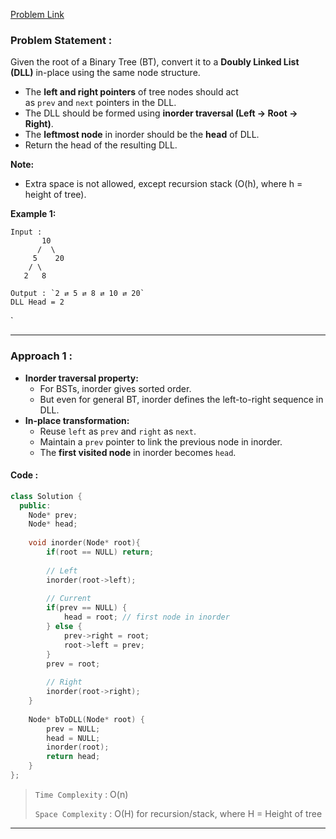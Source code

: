 [Problem Link](https://www.geeksforgeeks.org/problems/binary-tree-to-dll/1)
### Problem Statement : 

Given the root of a Binary Tree (BT), convert it to a **Doubly Linked List (DLL)** in-place using the same node structure.

- The **left and right pointers** of tree nodes should act as `prev` and `next` pointers in the DLL.
- The DLL should be formed using **inorder traversal (Left → Root → Right)**.
- The **leftmost node** in inorder should be the **head** of DLL.
- Return the head of the resulting DLL.

**Note:**
- Extra space is not allowed, except recursion stack (O(h), where h = height of tree).

**Example 1:**

```
Input :
       10
      /  \
     5    20
    / \
   2   8
   
Output : `2 ⇄ 5 ⇄ 8 ⇄ 10 ⇄ 20`
DLL Head = 2

```

`

---


###  Approach 1 :

- **Inorder traversal property:**
    - For BSTs, inorder gives sorted order.
    - But even for general BT, inorder defines the left-to-right sequence in DLL.
- **In-place transformation:**
    - Reuse `left` as `prev` and `right` as `next`.
    - Maintain a `prev` pointer to link the previous node in inorder.
    - The **first visited node** in inorder becomes `head`.

#### Code :

```cpp
class Solution {
  public:
    Node* prev;
    Node* head;
    
    void inorder(Node* root){
        if(root == NULL) return;
        
        // Left
        inorder(root->left);
        
        // Current
        if(prev == NULL) {
            head = root; // first node in inorder
        } else {
            prev->right = root;
            root->left = prev;
        }
        prev = root;
        
        // Right
        inorder(root->right);
    }
  
    Node* bToDLL(Node* root) {
        prev = NULL;
        head = NULL;
        inorder(root);
        return head;
    }
};


```


> `Time Complexity` : O(n)
> 
> `Space Complexity` : O(H) for recursion/stack, where H = Height of tree

---


